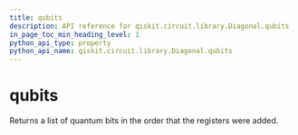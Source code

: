 ```yaml
---
title: qubits
description: API reference for qiskit.circuit.library.Diagonal.qubits
in_page_toc_min_heading_level: 1
python_api_type: property
python_api_name: qiskit.circuit.library.Diagonal.qubits
---
```


# qubits

Returns a list of quantum bits in the order that the registers were added.

